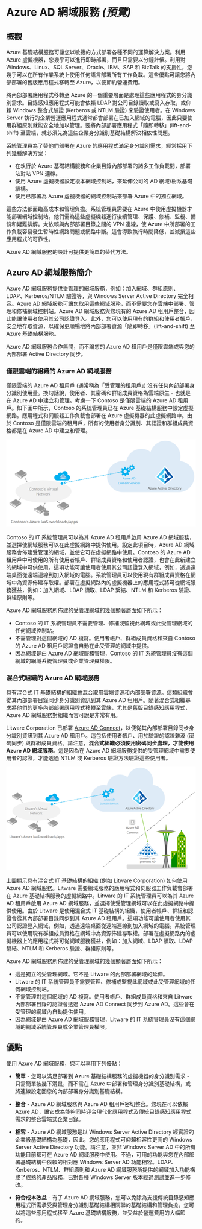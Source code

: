 <properties
	pageTitle="Azure Active Directory 網域服務預覽：概觀 | Microsoft Azure"
	description="Azure AD 網域服務概觀"
	services="active-directory-ds"
	documentationCenter=""
	authors="mahesh-unnikrishnan"
	manager="stevenpo"
	editor="curtand"/>

<tags
	ms.service="active-directory-ds"
	ms.workload="identity"
	ms.tgt_pltfrm="na"
	ms.devlang="na"
	ms.topic="article"
	ms.date="12/16/2015"
	ms.author="maheshu"/>

# Azure AD 網域服務 *(預覽)*

## 概觀
Azure 基礎結構服務可讓您以敏捷的方式部署各種不同的運算解決方案。利用 Azure 虛擬機器，您幾乎可以進行即時部署，而且只需要以分鐘計價。利用對 Windows、Linux、SQL Server、Oracle、IBM、SAP 和 BizTalk 的支援性，您幾乎可以在所有作業系統上使用任何語言部署所有工作負載。這些優點可讓您將內部部署的舊版應用程式移轉至 Azure，以便節約營運費用。

將內部部署應用程式移轉至 Azure 的一個重要層面是處理這些應用程式的身分識別需求。目錄感知應用程式可能會依賴 LDAP 對公司目錄讀取或寫入存取，或仰賴 Windows 整合式驗證 (Kerberos 或 NTLM 驗證) 來驗證使用者。在 Windows Server 執行的企業營運應用程式通常都會部署在已加入網域的電腦，因此只要使用群組原則就能安全地加以管理。要將內部部署應用程式「隨即轉移」(lift-and-shift) 至雲端，就必須先為這些企業身分識別基礎結構解決相依性問題。

系統管理員為了替他們部署在 Azure 的應用程式滿足身分識別需求，經常採用下列幾種解決方案：

- 在執行於 Azure 基礎結構服務和企業目錄內部部署的諸多工作負載間，部署站對站 VPN 連線。
- 使用 Azure 虛擬機器設定複本網域控制站，來延伸公司的 AD 網域/樹系基礎結構。
- 使用已部署為 Azure 虛擬機器的網域控制站來部署 Azure 中的獨立網域。

這些方法都面臨高成本和管理負擔。系統管理員需要在 Azure 中使用虛擬機器才能部署網域控制站。他們需為這些虛擬機器進行後續管理、保護、修補、監視、備份和疑難排解。太依賴與內部部署目錄之間的 VPN 連線，使 Azure 中所部署的工作負載容易發生暫時性網路問題或網路中斷。這會導致執行時間降低，並減損這些應用程式的可靠性。

Azure AD 網域服務的設計可提供更簡單的替代方法。


## Azure AD 網域服務簡介
Azure AD 網域服務提供受管理的網域服務，例如：加入網域、群組原則、LDAP、Kerberos/NTLM 驗證等，與 Windows Server Active Directory 完全相容。Azure AD 網域服務可讓您取用這些網域服務，而不需要您在雲端中部署、管理和修補網域控制站。Azure AD 網域服務與您現有的 Azure AD 租用戶整合，因此能讓使用者使用其公司認證登入。此外，您可以使用現有的群組和使用者帳戶，安全地存取資源，以確保更順暢地將內部部署資源「隨即轉移」(lift-and-shift) 至 Azure 基礎結構服務。

Azure AD 網域服務合作無間，而不論您的 Azure AD 租用戶是僅限雲端或與您的內部部署 Active Directory 同步。

### 僅限雲端的組織的 Azure AD 網域服務
僅限雲端的 Azure AD 租用戶 (通常稱為「受管理的租用戶」) 沒有任何內部部署身分識別使用量。換句話說，使用者、其密碼和群組成員資格為雲端原生 - 也就是在 Azure AD 中建立和管理。考慮一下 Contoso 是僅限雲端的 Azure AD 租用戶。如下圖中所示，Contoso 的系統管理員已在 Azure 基礎結構服務中設定虛擬網路。應用程式和伺服器工作負載會部署在 Azure 虛擬機器的此虛擬網路中。由於 Contoso 是僅限雲端的租用戶，所有的使用者身分識別、其認證和群組成員資格都是在 Azure AD 中建立和管理。

![Azure AD 網域服務概觀](./media/active-directory-domain-services-overview/aadds-overview.png)

Contoso 的 IT 系統管理員可以為其 Azure AD 租用戶啟用 Azure AD 網域服務，並選擇使網域服務可以在此虛擬網路中提供使用。設定此項目時，Azure AD 網域服務會佈建受管理的網域，並使它可在虛擬網路中使用。Contoso 的 Azure AD 租用戶中可使用的所有使用者帳戶、群組成員資格和使用者認證，也會在此新建立的網域中可供使用。這項功能可讓使用者使用其公司認證登入網域，例如，透過遠端桌面從遠端連線到加入網域的電腦。系統管理員可以使用現有群組成員資格在網域中為資源佈建存取權。部署在虛擬網路內的虛擬機器上的應用程式將可從網域服務獲益，例如：加入網域、LDAP 讀取、LDAP 繫結、NTLM 和 Kerberos 驗證、群組原則等。

Azure AD 網域服務所佈建的受管理網域的幾個顯著層面如下所示：

- Contoso 的 IT 系統管理員不需要管理、修補或監視此網域或此受管理網域的任何網域控制站。
- 不需管理對這個網域的 AD 複寫。使用者帳戶、群組成員資格和來自 Contoso 的 Azure AD 租用戶認證會自動在此受管理的網域中提供。
- 因為網域是由 Azure AD 網域服務管理，Contoso 的 IT 系統管理員沒有這個網域的網域系統管理員或企業管理員權限。


### 混合式組織的 Azure AD 網域服務
具有混合式 IT 基礎結構的組織會混合取用雲端資源和內部部署資源。這類組織會從其內部部署目錄同步身分識別資訊到其 Azure AD 租用戶。隨著混合式組織尋求將他們的更多內部部署應用程式移轉至雲端，尤其是舊版目錄感知應用程式，Azure AD 網域服務對組織而言可說是非常有用。

Litware Corporation 已部署 [Azure AD Connect](../active-directory/active-directory-aadconnect.md)，以便從其內部部署目錄同步身分識別資訊到其 Azure AD 租用戶。這包括使用者帳戶、用於驗證的認證雜湊 (密碼同步) 與群組成員資格。請注意，**混合式組織必須使用密碼同步處理，才能使用 Azure AD 網域服務**。這是因為在 Azure AD 網域服務提供的受管理網域中需要使用者的認證，才能透過 NTLM 或 Kerberos 驗證方法驗證這些使用者。

![Litware Corporation 的 Azure AD 網域服務](./media/active-directory-domain-services-overview/aadds-overview-synced-tenant.png)

上圖顯示具有混合式 IT 基礎結構的組織 (例如 Litware Corporation) 如何使用 Azure AD 網域服務。Litware 需要網域服務的應用程式和伺服器工作負載會部署在 Azure 基礎結構服務的虛擬網路中。Litware 的 IT 系統管理員可以為其 Azure AD 租用戶啟用 Azure AD 網域服務，並選擇使受管理網域可以在此虛擬網路中提供使用。由於 Litware 是使用混合式 IT 基礎結構的組織，使用者帳戶、群組和認證會從其內部部署目錄同步到其 Azure AD 租用戶。這項功能可讓使用者使用其公司認證登入網域，例如，透過遠端桌面從遠端連線到加入網域的電腦。系統管理員可以使用現有群組成員資格在網域中為資源佈建存取權。部署在虛擬網路內的虛擬機器上的應用程式將可從網域服務獲益，例如：加入網域、LDAP 讀取、LDAP 繫結、NTLM 和 Kerberos 驗證、群組原則等。

Azure AD 網域服務所佈建的受管理網域的幾個顯著層面如下所示：

- 這是獨立的受管理網域。它不是 Litware 的內部部署網域的延伸。
- Litware 的 IT 系統管理員不需要管理、修補或監視此網域或此受管理網域的任何網域控制站。
- 不需管理對這個網域的 AD 複寫。使用者帳戶、群組成員資格和來自 Litware 內部部署目錄的認證會透過 Azure AD Connect 同步到 Azure AD。這些會在受管理的網域內自動提供使用。
- 因為網域是由 Azure AD 網域服務管理，Litware 的 IT 系統管理員沒有這個網域的網域系統管理員或企業管理員權限。


## 優點
使用 Azure AD 網域服務，您可以享用下列優點：

-	**簡單** - 您可以滿足部署到 Azure 基礎結構服務的虛擬機器的身分識別需求 - 只需簡單按幾下滑鼠，而不需在 Azure 中部署和管理身分識別基礎結構，或將連線設定回您的內部部署身分識別基礎結構。

-	**整合** - Azure AD 網域服務與 Azure AD 租用戶密切整合。您現在可以依賴 Azure AD，讓它成為能夠同時迎合現代化應用程式及傳統目錄感知應用程式需求的整合雲端式企業目錄。

-	**相容** - Azure AD 網域服務是以 Windows Server Active Directory 經實證的企業級基礎結構為基礎，因此，您的應用程式可仰賴相容性更高的 Windows Server Active Directory 功能。請注意，並非 Windows Server AD 中的所有功能目前都可在 Azure AD 網域服務中使用。不過，可用的功能與您在內部部署基礎結構中依賴的相對應 Windows Server AD 功能相容。LDAP、Kerberos、NTLM、群組原則和 Azure AD 網域服務所提供的網域加入功能構成了成熟的產品服務，已對各種 Windows Server 版本經過測試並進一步修改。

-	**符合成本效益** - 有了 Azure AD 網域服務，您可以免除為支援傳統目錄感知應用程式所需承受與管理身分識別基礎結構相關聯的基礎結構和管理負擔。您可以將這些應用程式移至 Azure 基礎結構服務，並受益於營運費用的大幅節約。

<!---HONumber=AcomDC_1217_2015-->